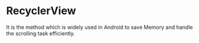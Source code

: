 # RecyclerView
It is the method which is widely used in Android to save Memory and handle the scrolling task efficiently. 
